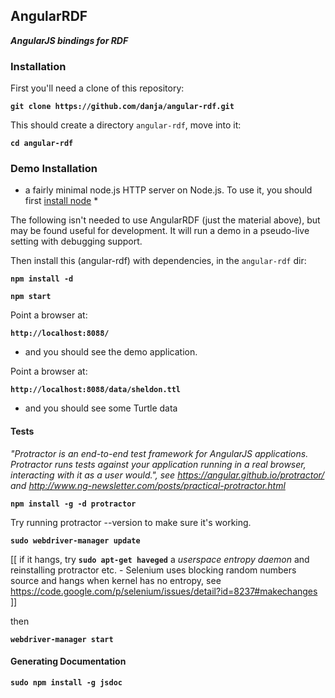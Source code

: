 ## AngularRDF

**_AngularJS bindings for RDF_**

### Installation

First you'll need a clone of this repository:

**`git clone https://github.com/danja/angular-rdf.git`**

This should create a directory `angular-rdf`, move into it:

**`cd angular-rdf`**

### Demo Installation 

* a fairly minimal node.js HTTP server on Node.js. To use it, you should first [install node](https://nodejs.org/) *

The following isn't needed to use AngularRDF (just the material above), but may be found useful for development. It will run a demo in a pseudo-live setting with debugging support.

Then install this (angular-rdf) with dependencies, in the `angular-rdf` dir:

**`npm install -d`**

**`npm start`**

Point a browser at:

**`http://localhost:8088/`**

- and you should see the demo application.

Point a browser at:

**`http://localhost:8088/data/sheldon.ttl`**

- and you should see some Turtle data

#### Tests

*"Protractor is an end-to-end test framework for AngularJS applications. Protractor runs tests against your application running in a real browser, interacting with it as a user would.", see https://angular.github.io/protractor/ and http://www.ng-newsletter.com/posts/practical-protractor.html*

**`npm install -g -d protractor`**

Try running protractor --version to make sure it's working.

**`sudo webdriver-manager update`**

[[ if it hangs, try **`sudo apt-get haveged`** a *userspace entropy daemon* and reinstalling protractor etc. - Selenium uses blocking random numbers source and hangs when kernel has no entropy, see https://code.google.com/p/selenium/issues/detail?id=8237#makechanges ]]

then 

**`webdriver-manager start`**

#### Generating Documentation

**`sudo npm install -g jsdoc`**










